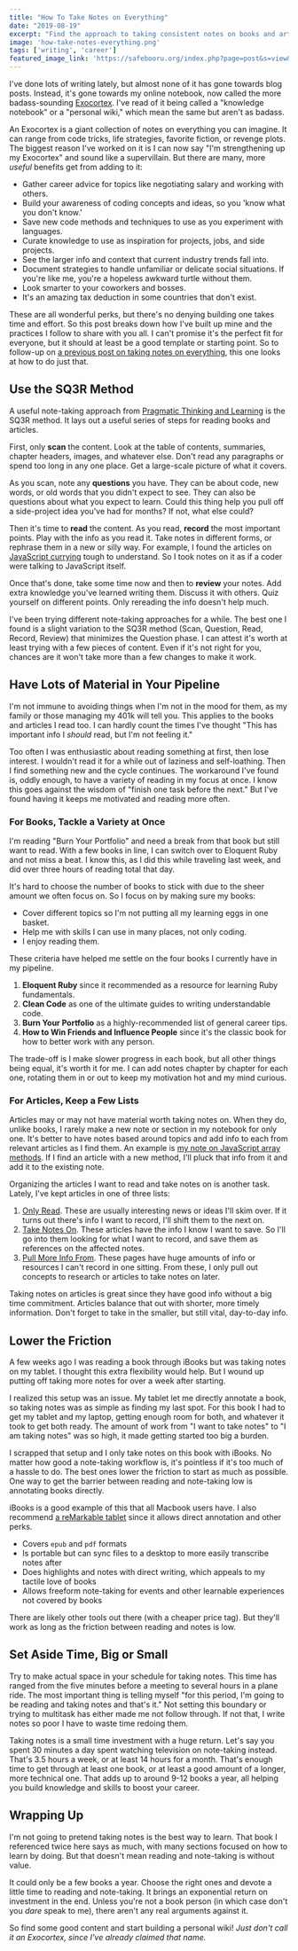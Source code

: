 ```yaml
---
title: "How To Take Notes on Everything"
date: "2019-08-19"
excerpt: "Find the approach to taking consistent notes on books and articles to accelerate your learning."
image: 'how-take-notes-everything.png'
tags: ['writing', 'career']
featured_image_link: 'https://safebooru.org/index.php?page=post&s=view&id=2815426'
---
```


I've done lots of writing lately, but almost none of it has gone towards blog posts. Instead, it's gone towards my online notebook, now called the more badass-sounding [Exocortex](/exocortex.html). I've read of it being called a "knowledge notebook" or a "personal wiki," which mean the same but aren't as badass.

An Exocortex is a giant collection of notes on everything you can imagine. It can range from code tricks, life strategies, favorite fiction, or revenge plots. The biggest reason I've worked on it is I can now say "I'm strengthening up my Exocortex" and sound like a supervillain. But there are many, more _useful_ benefits get from adding to it:

* Gather career advice for topics like negotiating salary and working with others.
* Build your awareness of coding concepts and ideas, so you 'know what you don't know.'
* Save new code methods and techniques to use as you experiment with languages.
* Curate knowledge to use as inspiration for projects, jobs, and side projects.
* See the larger info and context that current industry trends fall into.
* Document strategies to handle unfamiliar or delicate social situations. If you're like me, you're a hopeless awkward turtle without them.
* Look smarter to your coworkers and bosses.
* It's an amazing tax deduction in some countries that don't exist.

These are all wonderful perks, but there's no denying building one takes time and effort. So this post breaks down how I've built up mine and the practices I follow to share with you all. I can't promise it's the perfect fit for everyone, but it should at least be a good template or starting point. So to follow-up on [a previous post on taking notes on everything](https://dev.to/maxwell_dev/takes-notes-on-everything-3io), this one looks at how to do just that.

## Use the SQ3R Method

A useful note-taking approach from [Pragmatic Thinking and Learning](https://www.amazon.com/Pragmatic-Thinking-Learning-Refactor-Programmers/dp/1934356050) is the SQ3R method. It lays out a useful series of steps for reading books and articles.

First, only **scan** the content. Look at the table of contents, summaries, chapter headers, images, and whatever else. Don't read any paragraphs or spend too long in any one place. Get a large-scale picture of what it covers.

As you scan, note any **questions** you have. They can be about code, new words, or old words that you didn't expect to see. They can also be questions about what you expect to learn. Could this thing help you pull off a side-project idea you've had for months? If not, what else could?

Then it's time to **read** the content. As you read, **record** the most important points. Play with the info as you read it. Take notes in different forms, or rephrase them in a new or silly way. For example, I found the articles on [JavaScript currying](/exocortex/javascript/Currying.html#what-is-currying) tough to understand. So I took notes on it as if a coder were talking to JavaScript itself.

Once that's done, take some time now and then to **review** your notes. Add extra knowledge you've learned writing them. Discuss it with others. Quiz yourself on different points. Only rereading the info doesn't help much.

I've been trying different note-taking approaches for a while. The best one I found is a slight variation to the SQ3R method (Scan, Question, Read, Record, Review) that minimizes the Question phase. I can attest it's worth at least trying with a few pieces of content. Even if it's not right for you, chances are it won't take more than a few changes to make it work.

## Have Lots of Material in Your Pipeline

I'm not immune to avoiding things when I'm not in the mood for them, as my family or those managing my 401k will tell you. This applies to the books and articles I read too. I can hardly count the times I've thought "This has important info I _should_ read, but I'm not feeling it."

Too often I was enthusiastic about reading something at first, then lose interest. I wouldn't read it for a while out of laziness and self-loathing. Then I find something new and the cycle continues. The workaround I've found is, oddly enough, to have a variety of reading in my focus at once. I know this goes against the wisdom of "finish one task before the next." But I've found having it keeps me motivated and reading more often.

### For Books, Tackle a Variety at Once

I'm reading "Burn Your Portfolio" and need a break from that book but still want to read. With a few books in line, I can switch over to Eloquent Ruby and not miss a beat. I know this, as I did this while traveling last week, and did over three hours of reading total that day.

It's hard to choose the number of books to stick with due to the sheer amount we often focus on. So I focus on by making sure my books:

* Cover different topics so I'm not putting all my learning eggs in one basket.
* Help me with skills I can use in many places, not only coding.
* I enjoy reading them.

These criteria have helped me settle on the four books I currently have in my pipeline.

1. **Eloquent Ruby** since it recommended as a resource for learning Ruby fundamentals.
2. **Clean Code** as one of the ultimate guides to writing understandable code.
3. **Burn Your Portfolio** as a highly-recommended list of general career tips.
4. **How to Win Friends and Influence People** since it's the classic book for how to better work with any person.

The trade-off is I make slower progress in each book, but all other things being equal, it's worth it for me. I can add notes chapter by chapter for each one, rotating them in or out to keep my motivation hot and my mind curious.

### For Articles, Keep a Few Lists

Articles may or may not have material worth taking notes on. When they do, unlike books, I rarely make a new note or section in my notebook for only one. It's better to have notes based around topics and add info to each from relevant articles as I find them. An example is [my note on JavaScript array methods](/exocortex/javascript/ArrayMethods.html). If I find an article with a new method, I'll pluck that info from it and add it to the existing note.

Organizing the articles I want to read and take notes on is another task. Lately, I've kept articles in one of three lists:

1. [Only Read](https://www.notion.so/maxantonucci/Waiting-Articles-4bb0d6d09ebb48829d46c032251a32f8). These are usually interesting news or ideas I'll skim over. If it turns out there's info I want to record, I'll shift them to the next on.
2. [Take Notes On](https://www.notion.so/maxantonucci/Take-Notes-On-cc620dad19e546c28642a44b5ff3faf8). These articles have the info I know I want to save. So I'll go into them looking for what I want to record, and save them as references on the affected notes.
3. [Pull More Info From](https://www.notion.so/maxantonucci/Giant-Resources-26a5c0b36301437388f142c377884701). These pages have huge amounts of info or resources I can't record in one sitting. From these, I only pull out concepts to research or articles to take notes on later.

Taking notes on articles is great since they have good info without a big time commitment. Articles balance that out with shorter, more timely information. Don't forget to take in the smaller, but still vital, day-to-day info.

## Lower the Friction

A few weeks ago I was reading a book through iBooks but was taking notes on my tablet. I thought this extra flexibility would help. But I wound up putting off taking more notes for over a week after starting.

I realized this setup was an issue. My tablet let me directly annotate a book, so taking notes was as simple as finding my last spot. For this book I had to get my tablet and my laptop, getting enough room for both, and whatever it took to get both ready. The amount of work from "I want to take notes" to "I am taking notes" was so high, it made getting started too big a burden.

I scrapped that setup and I only take notes on this book with iBooks. No matter how good a note-taking workflow is, it's pointless if it's too much of a hassle to do. The best ones lower the friction to start as much as possible. One way to get the barrier between reading and note-taking low is annotating books directly.

iBooks is a good example of this that all Macbook users have. I also recommend [a reMarkable tablet](https://remarkable.com/) since it allows direct annotation and other perks.

* Covers `epub` and `pdf` formats
* Is portable but can sync files to a desktop to more easily transcribe notes after
* Does highlights and notes with direct writing, which appeals to my tactile love of books
* Allows freeform note-taking for events and other learnable experiences not covered by books

There are likely other tools out there (with a cheaper price tag). But they'll work as long as the friction between reading and notes is low.

## Set Aside Time, Big or Small

Try to make actual space in your schedule for taking notes. This time has ranged from the five minutes before a meeting to several hours in a plane ride. The most important thing is telling myself "for this period, I'm going to be reading and taking notes and that's it." Not setting this boundary or trying to multitask has either made me not follow through. If not that, I write notes so poor I have to waste time redoing them.

Taking notes is a small time investment with a huge return. Let's say you spent 30 minutes a day spent watching television on note-taking instead. That's 3.5 hours a week, or at least 14 hours for a month. That's enough time to get through at least one book, or at least a good amount of a longer, more technical one. That adds up to around 9-12 books a year, all helping you build knowledge and skills to boost your career.

## Wrapping Up

I'm not going to pretend taking notes is the best way to learn. That book I referenced twice here says as much, with many sections focused on how to learn by doing. But that doesn't mean reading and note-taking is without value.

It could only be a few books a year. Choose the right ones and devote a little time to reading and note-taking. It brings an exponential return on investment in the end. Unless you're not a book person (in which case don't you _dare_ speak to me), there aren't any real arguments against it.

So find some good content and start building a personal wiki! _Just don't call it an Exocortex, since I've already claimed that name._
